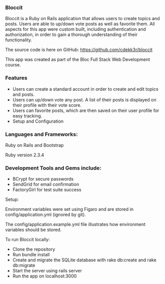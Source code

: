 <h3>Bloccit</h3>

Bloccit is a Ruby on Rails application that allows users to create topics and posts. Users are able to up/down vote posts as well as favorite them. All aspects for this app were custom built, including authentication and authorization, in order to gain a thorough understanding of their functionality.

The source code is here on GitHub: https://github.com/cdekk3r/bloccit

This app was created as part of the Bloc Full Stack Web Development course.

<h3>Features</h3>

- Users can create a standard account in order to create and edit topics and posts.
- Users can up/down vote any post. A list of their posts is displayed on their profile with their vote score.
- Users can favorite posts, which are then saved on their user profile for easy tracking.
- Setup and Configuration

<h3>Languages and Frameworks:</h3> Ruby on Rails and Bootstrap

Ruby version 2.3.4

<h3>Development Tools and Gems include:</h3>

- BCrypt for secure passwords
- SendGrid for email confirmation
- FactoryGirl for test suite success

Setup:

Environment variables were set using Figaro and are stored in config/application.yml (ignored by git).

The config/application.example.yml file illustrates how environment variables should be stored.

To run Bloccit locally:

- Clone the repository
- Run bundle install
- Create and migrate the SQLite database with rake db:create and rake db:migrate
- Start the server using rails server
- Run the app on localhost:3000
